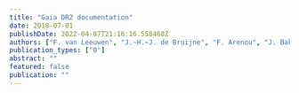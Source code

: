 ```yaml
---
title: "Gaia DR2 documentation"
date: 2018-07-01
publishDate: 2022-04-07T21:16:16.558468Z
authors: ["F. van Leeuwen", "J.~H.~J. de Bruijne", "F. Arenou", "J. Bakker", "R. Blomme", "G. Busso", "C. Cacciari", "J. Castañeda", "A. Cellino", "M. Clotet", "G. Comoretto", "L. Eyer", "J. González-Núñez", "L. Guy", "N. Hambly", "D. Hobbs", "M. van Leeuwen", "X. Luri", "M. Manteiga", "D. Pourbaix", "T. Roegiers", "J. Salgado", "P. Sartoretti", "P. Tanga", "A. Ulla", "E. Utrilla Molina", "A. Abreu", "M. Altmann", "R. Andrae", "T. Antoja", "M. Audard", "C. Babusiaux", "C.~A.~L. Bailer-Jones", "C. Barache", "U. Bastian", "M. Beck", "J. Berthier", "L. Bianchi", "M. Biermann", "A. Bombrun", "D. Bossini", "M. Breddels", "A.~G.~A. Brown", "D. Busonero", "A. Butkevich", "T. Cantat-Gaudin", "J.~M. Carrasco", "N. Cheek", "G. Clementini", "O. Creevey", "C. Crowley", "M. David", "M. Davidson", "F. De Angeli", "J. De Ridder", "M. Delbò", "A. Dell'Oro", "S. Diakité", "E. Distefano", "R. Drimmel", "J. Durán", "D.~W. Evans", "C. Fabricius", "M. Fabrizio", "J. Fernández-Hernández", "K. Findeisen", "J. Fleitas", "M. Fouesneau", "L. Galluccio", "G. Gracia-Abril", "R. Guerra", "R. Gutiérrez-Sánchez", "A. Helmi", "J. Hernandez", "B. Holl", "A. Hutton", "A. Jean-Antoine-Piccolo", "G. Jevardat de Fombelle", "E. Joliet", "C. Jordi", "Á. Juhász", "S. Klioner", "W. Löffler", "U. Lammers", "A. Lanzafame", "T. Lebzelter", "N. Leclerc", "I. Lecoeur-Taı̈bi", "L. Lindegren", "S. Marinoni", "P.~M. Marrese", "N. Mary", "D. Massari", "R. Messineo", "D. Michalik", "F. Mignard", "R. Molinaro", "L. Molnár", "P. Montegriffo", "A. Mora", "N. Mowlavi", "K. Muinonen", "T. Muraveva", "K. Nienartowicz", "C. Ordenovic", "E. Pancino", "C. Panem", "T. Pauwels", "J. Petit", "E. Plachy", "J. Portell", "E. Racero", "S. Regibo", "C. Reylé", "L. Rimoldini", "V. Ripepi", "A. Riva", "N. Robichon", "A. Robin", "M. Roelens", "M. Romero-Gómez", "L. Sarro", "G. Seabroke", "J.~C. Segovia", "H. Siddiqui", "R. Smart", "K. Smith", "R. Sordo", "S. Soria", "F. Spoto", "C. Stephenson", "C. Turon", "A. Vallenari", "J. Veljanoski", "S. Voutsinas"]
publication_types: ["0"]
abstract: ""
featured: false
publication: ""
---
```


